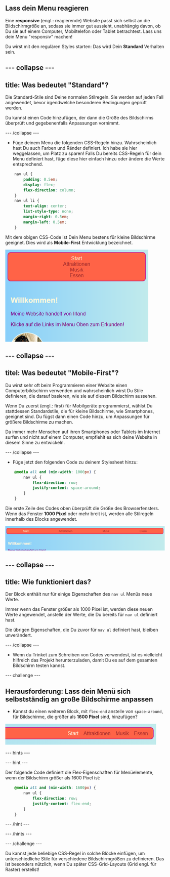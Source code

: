 ## Lass dein Menu reagieren

Eine **responsive** (engl.: reagierende) Website passt sich selbst an die Bildschirmgröße an, sodass sie immer gut aussieht, unabhängig davon, ob Du sie auf einem Computer, Mobiltelefon oder Tablet betrachtest. Lass uns dein Menu "responsiv" machen!

Du wirst mit den regulären Styles starten: Das wird Dein **Standard** Verhalten sein.

## \--- collapse \---

## title: Was bedeutet "Standard"?

Die Standard-Stile sind Deine normalen Stilregeln. Sie werden auf jeden Fall angewendet, bevor irgendwelche besonderen Bedingungen geprüft werden.

Du kannst einen Code hinzufügen, der dann die Größe des Bildschirms überprüft und gegebenenfalls Anpassungen vornimmt.

\--- /collapse \---

+ Füge deinem Menu die folgenden CSS-Regeln hinzu. Wahrscheinlich hast Du auch Farben und Ränder definiert. Ich habe sie hier weggelassen, um Platz zu sparen! Falls Du bereits CSS-Regeln für dein Menu definiert hast, füge diese hier einfach hinzu oder ändere die Werte entsprechend.

```css
    nav ul {
        padding: 0.5em;
        display: flex;
        flex-direction: column;
    }
    nav ul li {
        text-align: center; 
        list-style-type: none;
        margin-right: 0.5em;
        margin-left: 0.5em;
    }
```

Mit dem obigen CSS-Code ist Dein Menu bestens für kleine Bildschirme geeignet. Dies wird als **Mobile-First** Entwicklung bezeichnet.

![Menüpunkte vertikal gestapelt auf einem kleinen Bildschirm](images/responsiveMenuMobile.png)

## \--- collapse \---

## titel: Was bedeutet "Mobile-First"?

Du wirst sehr oft beim Programmieren einer Website einen Computerbildschirm verwenden und wahrscheinlich wirst Du Stile definieren, die darauf basieren, wie sie auf diesem Bildschirm aussehen.

Wenn Du zuerst (engl.: first) für Mobilgeräte programmierst, wählst Du stattdessen Standardstile, die für kleine Bildschirme, wie Smartphones, geeignet sind. Du fügst dann einen Code hinzu, um Anpassungen für größere Bildschirme zu machen.

Da immer mehr Menschen auf ihren Smartphones oder Tablets im Internet surfen und nicht auf einem Computer, empfiehlt es sich deine Website in diesem Sinne zu entwickeln.

\--- /collapse \---

+ Füge jetzt den folgenden Code zu deinem Stylesheet hinzu:

```css
    @media all and (min-width: 1000px) {
        nav ul {
            flex-direction: row;
            justify-content: space-around;
        }
    }
```

Die erste Zeile des Codes oben überprüft die Größe des Browserfensters. Wenn das Fenster **1000 Pixel** oder mehr breit ist, werden alle Stilregeln innerhalb des Blocks angewendet.

![Menüpunkte gleichmäßig über eine Zeile verteilt auf einem breiteren Bildschirm](images/responsiveMenuMedium.png)

## \--- collapse \---

## title: Wie funktioniert das?

Der Block enthält nur für einige Eigenschaften des `nav ul` Menüs neue Werte.

Immer wenn das Fenster größer als 1000 Pixel ist, werden diese neuen Werte angewendet, anstelle der Werte, die Du bereits für `nav ul` definiert hast.

Die übrigen Eigenschaften, die Du zuvor für `nav ul` definiert hast, bleiben unverändert.

\--- /collapse \---

+ Wenn du Trinket zum Schreiben von Codes verwendest, ist es vielleicht hilfreich das Projekt herunterzuladen, damit Du es auf dem gesamten Bildschirm testen kannst.

\--- challenge \---

## Herausforderung: Lass dein Menü sich selbstständig an große Bildschirme anpassen

+ Kannst du einen weiteren Block, mit `flex-end` anstelle von `space-around`, für Bildschirme, die größer als **1600 Pixel** sind, hinzufügen?

![Menüeinträge rechts angordnet auf einem breiten Bildschirm](images/responsiveMenuWide.png)

\--- hints \---

\--- hint \---

Der folgende Code definiert die Flex-Eigenschaften für Menüelemente, wenn der Bildschirm größer als 1600 Pixel ist:

```css
    @media all and (min-width: 1600px) {
        nav ul {
            flex-direction: row;
            justify-content: flex-end;
        }
    }  
```

\--- /hint \---

\--- /hints \---

\--- /challenge \---

Du kannst jede beliebige CSS-Regel in solche Blöcke einfügen, um unterschiedliche Stile für verschiedene Bildschirmgrößen zu definieren. Das ist besonders nützlich, wenn Du später CSS-Grid-Layouts (Grid engl. für Raster) erstellst!